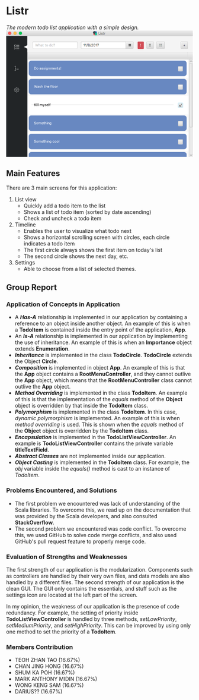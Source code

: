 # Listr

_The modern todo list application with a simple design._\
![Listr Screenshot](./ListrScreenshot.png)

## Main Features

There are 3 main screens for this application:

1. List view
   * Quickly add a todo item to the list
   * Shows a list of todo item (sorted by date ascending)
   * Check and uncheck a todo item
2. Timeline
   * Enables the user to visualize what todo next
   * Shows a horizontal scrolling screen with circles, each circle indicates a todo item
   * The first circle always shows the first item on today's list
   * The second circle shows the next day, etc.
3. Settings
   * Able to choose from a list of selected themes.

## Group Report

### Application of Concepts in Application

* A **_Has-A_** relationship is implemented in our application by containing a reference to an object inside another object. An example of this is when a **TodoItem** is contained inside the entry point of the application, **App**.
* An **_Is-A_** relationship is implemented in our application by implementing the use of inheritance. An example of this is when an **Importance** object extends **Enumeration**.
* **_Inheritance_** is implemented in the class **TodoCircle**. **TodoCircle** extends the Object **Circle**.
* **_Composition_** is implemented in object **App**. An example of this is that the **App** object contains a **RootMenuController**, and they cannot outlive the **App** object, which means that the **RootMenuController** class cannot outlive the **App** object.
* **_Method Overriding_** is implemented in the class **TodoItem**. An example of this is that the implementation of the _equals_ method of the **Object** object is overridden by that inside the **TodoItem** class.
* **_Polymorphism_** is implemented in the class **TodoItem**. In this case, _dynamic polymorphism_ is implemented. An example of this is when _method overriding_ is used. This is shown when the _equals_ method of the **Object** object is overridden by the **TodoItem** class.
* **_Encapsulation_** is implemented in the **TodoListViewController**. An example is **TodoListViewController** contains the private variable **titleTextField**.
* **_Abstract Classes_** are not implemented inside our application.
* **_Object Casting_** is implemented in the **TodoItem** class. For example, the _obj_ variable inside the _equals()_ method is cast to an instance of _TodoItem_.

### Problems Encountered, and Solutions

* The first problem we encountered was lack of understanding of the Scala libraries. To overcome this, we read up on the documentation that was provided by the Scala developers, and also consulted **StackOverflow**.
* The second problem we encountered was code conflict. To overcome this, we used GitHub to solve code merge conflicts, and also used GitHub's pull request feature to properly merge code.

### Evaluation of Strengths and Weaknesses

The first strength of our application is the modularization. Components such as controllers are handled by their very own files, and data models are also handled by a different files. The second strength of our application is the clean GUI. The GUI only contains the essentials, and stuff such as the settings icon are located at the left part of the screen.

In my opinion, the weakness of our application is the presence of code redundancy. For example, the setting of priority inside **TodoListViewController** is handled by three methods, _setLowPriority_, _setMediumPriority_, and _setHighPriority_. This can be improved by using only one method to set the priority of a **TodoItem**.

### Members Contribution

* TEOH ZHAN TAO (16.67%)
* CHAN JING HONG (16.67%)
* SHUM KA POH (16.67%)
* MARK ANTHONY MIDIN (16.67%)
* WONG KENG SAM (16.67%)
* DARIUS?? (16.67%)
